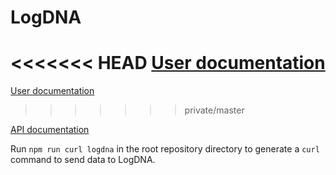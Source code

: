 # LogDNA

<<<<<<< HEAD
[User documentation](https://example.com)
=======
[User documentation](https://docs.launchdarkly.com/integrations/logdna)
>>>>>>> private/master

[API documentation](https://docs.logdna.com/reference#api)

Run `npm run curl logdna` in the root repository directory to generate a `curl` command to send data to LogDNA.
